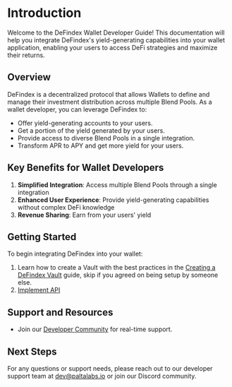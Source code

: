 # Introduction

Welcome to the DeFindex Wallet Developer Guide! This documentation will help you integrate DeFindex's yield-generating capabilities into your wallet application, enabling your users to access DeFi strategies and maximize their returns.

## Overview

DeFindex is a decentralized protocol that allows Wallets to define and manage their investment distribution across multiple Blend Pools. As a wallet developer, you can leverage DeFindex to:

* Offer yield-generating accounts to your users.
* Get a portion of the yield generated by your users.
* Provide access to diverse Blend Pools in a single integration.
* Transform APR to APY and get more yield for your users.

## Key Benefits for Wallet Developers

1. **Simplified Integration**: Access multiple Blend Pools through a single integration
2. **Enhanced User Experience**: Provide yield-generating capabilities without complex DeFi knowledge
3. **Revenue Sharing**: Earn from your users' yield

## Getting Started

To begin integrating DeFindex into your wallet:

1. Learn how to create a Vault with the best practices in the [Creating a DeFindex Vault](creating-a-defindex-vault/) guide, skip if you agreed on being setup by someone else.
2. [Implement API](api-reference/)

## Support and Resources

* Join our [Developer Community](https://discord.gg/ftPKMPm38f) for real-time support.

## Next Steps

For any questions or support needs, please reach out to our developer support team at dev@paltalabs.io or join our Discord community.
